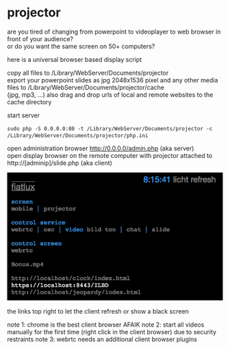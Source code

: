 # projector
are you tired of changing from powerpoint to videoplayer to web browser in front of your audience?  
or do you want the same screen on 50+ computers?  

here is a universal browser based display script  

copy all files to /Library/WebServer/Documents/projector  
export your powerpoint slides as jpg 2048x1536 pixel and any other media files to /Library/WebServer/Documents/projector/cache  
(jpg, mp3, ...)
also drag and drop urls of local and remote websites to the cache directory   

start server  
```
sudo php -S 0.0.0.0:80 -t /Library/WebServer/Documents/projector -c /Library/WebServer/Documents/projector/php.ini
```

open administration browser http://0.0.0.0/admin.php  (aka server)  
open display browser on the remote computer with projector attached to http://[adminip]/slide.php  (aka client)  

![screenshot](screenshot.jpg "admin")

the links top right to let the client refresh or show a black screen
  
note 1: chrome is the best client browser AFAIK
note 2: start all videos manually  for the first time (right click in the client browser) due to security restraints 
note 3: webrtc needs an additional client browser plugins
